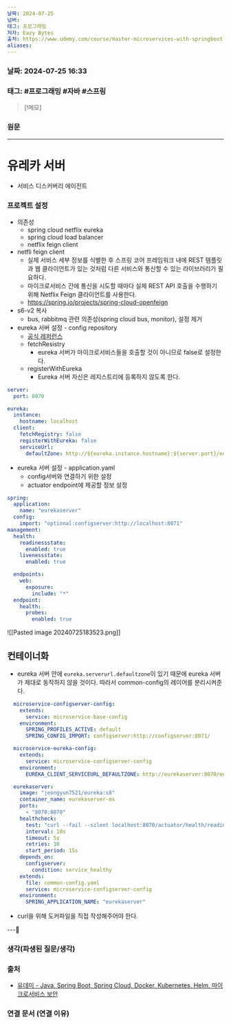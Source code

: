 ```yaml
---
날짜: 2024-07-25
넘버: 
태그: 프로그래밍
저자: Eazy Bytes
출처: https://www.udemy.com/course/master-microservices-with-springboot-docker-kubernetes-korean/
aliases:
---
```

### 날짜:  2024-07-25 16:33

### 태그: #프로그래밍 #자바 #스프링

>[!메모]
>

### 원문
---
# 유레카 서버
- 서비스 디스커버리 에이전트
### 프로젝트 설정
- 의존성
	- spring cloud netflix eureka
	- spring cloud load balancer
	- netflix feign client
-  netfli feign client
	- 실제 서비스 세부 정보를 식별한 후 스프링 코어 프레임워크 내에 REST 템플릿과 웹 클라이언트가 있는 것처럼 다른 서비스와 통신할 수 있는 라이브러리가 필요하다.
	- 마이크로서비스 간에 통신을 시도할 때마다 실제 REST API 호출을 수행하기 위해 Netflix Feign 클라이언트를 사용한다.
	- https://spring.io/projects/spring-cloud-openfeign
- s6-v2 복사
	- bus, rabbitmq 관련 의존성(spring cloud bus, monitor), 설정 제거 
- eureka 서버 설정 - config repository
	- [공식 레퍼런스](https://docs.spring.io/spring-cloud-netflix/reference/spring-cloud-netflix.html#spring-cloud-eureka-server)
	- fetchResistry
		- eureka 서버가 마이크로서비스들을 호출할 것이 아니므로 false로 설정한다.
	- registerWithEureka
		- Eureka 서버 자신은 레지스트리에 등록하지 않도록 한다.
```yaml title:"eurekaserver.yml"
server:
  port: 8070

eureka:
  instance:
    hostname: localhost
  client:
    fetchRegistry: false
    registerWithEureka: false
    serviceUrl:
      defaultZone: http://${eureka.instance.hostname}:${server.port}/eureka/
```
- eureka 서버 설정 - application.yaml
	- config서버와 연결하기 위한 설정
	- actuator endpoint에 제공할 정보 설정
```yaml title:"application.yaml"
spring:
  application:
    name: "eurekaserver"
  config:
    import: "optional:configserver:http://localhost:8071"
management:
  health:
    readinessstate:
      enabled: true
    livenessstate:
      enabled: true

  endpoints:
    web:
      exposure:
        include: "*"
  endpoint:
    health:
      probes:
        enabled: true
```
![[Pasted image 20240725183523.png]] 
## 컨테이너화
- eureka 서버 안에 `eureka.serverurl.defaultzone`이 있기 때문에 eureka 서버가 제대로 동작하지 않을 것이다. 따라서 common-config의 레이어를 분리시켜준다.
```yaml
  microservice-configserver-config:
    extends:
      service: microservice-base-config
    environment:
      SPRING_PROFILES_ACTIVE: default
      SPRING_CONFIG_IMPORT: configserver:http://configserver:8071/

  microservice-eureka-config:
    extends:
      service: microservice-configserver-config
    environment:
      EUREKA_CLIENT_SERVICEURL_DEFAULTZONE: http://eurekaserver:8070/eureka/
```

```yaml
  eurekaserver:
    image: "jeongyun7521/eureka:s8"
    container_name: eurekaserver-ms
    ports:
      - "8070:8070"
    healthcheck:
      test: "curl --fail --silent localhost:8070/actuator/health/readiness | grep UP || exit 1"
      interval: 10s
      timeout: 5s
      retries: 10
      start_period: 15s
    depends_on:
      configserver:
        condition: service_healthy
    extends:
      file: common-config.yaml
      service: microservice-configserver-config
    environment:
      SPRING_APPLICATION_NAME: "eurekaserver"
```
- curl을 위해 도커파일을 직접 작성해주어야 한다.

---
### 생각(파생된 질문/생각)

### 출처
- [유데미 - Java, Spring Boot, Spring Cloud, Docker, Kubernetes, Helm, 마이크로서비스 보안](https://www.udemy.com/course/master-microservices-with-springboot-docker-kubernetes-korean/)

### 연결 문서 (연결 이유)
